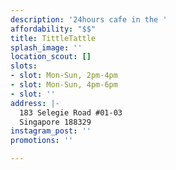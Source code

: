 ```yaml
---
description: '24hours cafe in the '
affordability: "$$"
title: TittleTattle
splash_image: ''
location_scout: []
slots:
- slot: Mon-Sun, 2pm-4pm
- slot: Mon-Sun, 4pm-6pm
- slot: ''
address: |-
  183 Selegie Road #01-03
  Singapore 188329
instagram_post: ''
promotions: ''

---
```

